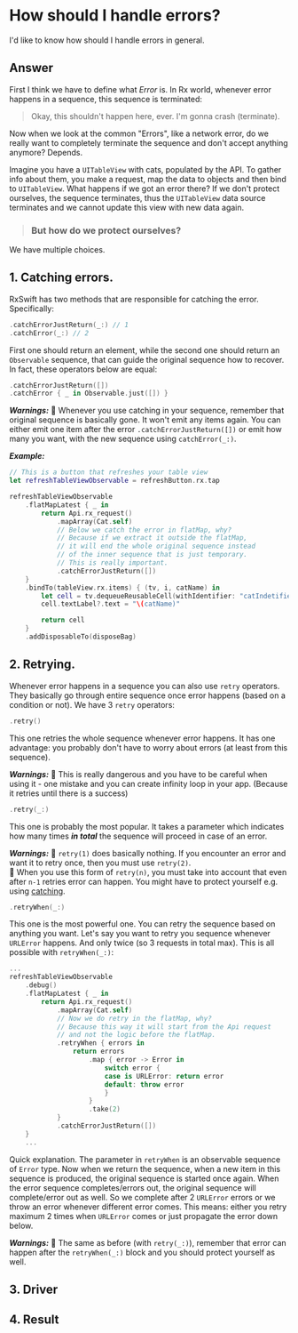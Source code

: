 # How should I handle errors?

I'd like to know how should I handle errors in general.

## Answer

First I think we have to define what *Error* is. In Rx world, whenever error happens in a sequence, this sequence is terminated:
> Okay, this shouldn't happen here, ever. I'm gonna crash (terminate).

Now when we look at the common "Errors", like a network error, do we really want to completely terminate the sequence and don't accept anything anymore? Depends.

Imagine you have a `UITableView` with cats, populated by the API. To gather info about them, you make a request, map the data to objects and then bind to `UITableView`. What happens if we got an error there? If we don't protect ourselves, the sequence terminates, thus the `UITableView` data source terminates and we cannot update this view with new data again.

> ### But how do we protect ourselves?

We have multiple choices.

## 1. Catching errors.
RxSwift has two methods that are responsible for catching the error. Specifically:

```swift
.catchErrorJustReturn(_:) // 1
.catchError(_:) // 2
```

First one should return an element, while the second one should return an `Observable` sequence, that can guide the original sequence how to recover. In fact, these operators below are equal:

```swift
.catchErrorJustReturn([])
.catchError { _ in Observable.just([]) }
```

**_Warnings:_**
👮 Whenever you use catching in your sequence, remember that original sequence is basically gone. It won't emit any items again. You can either emit one item after the error `.catchErrorJustReturn([])` or emit how many you want, with the new sequence using `catchError(_:)`.

**_Example:_**
```swift
// This is a button that refreshes your table view
let refreshTableViewObservable = refreshButton.rx.tap

refreshTableViewObservable
    .flatMapLatest { _ in
        return Api.rx_request()
            .mapArray(Cat.self)
            // Below we catch the error in flatMap, why?
            // Because if we extract it outside the flatMap,
            // it will end the whole original sequence instead
            // of the inner sequence that is just temporary.
            // This is really important.
            .catchErrorJustReturn([])
    }
    .bindTo(tableView.rx.items) { (tv, i, catName) in
        let cell = tv.dequeueReusableCell(withIdentifier: "catIndetifier", for: IndexPath(row: i, section: 0))
        cell.textLabel?.text = "\(catName)"

        return cell
    }
    .addDisposableTo(disposeBag)
```

## 2. Retrying.
Whenever error happens in a sequence you can also use `retry` operators. They basically go through entire sequence once error happens (based on a condition or not). We have 3 `retry` operators:

```swift
.retry()
```
This one retries the whole sequence whenever error happens. It has one advantage: you probably don't have to worry about errors (at least from this sequence).

**_Warnings:_**
👮 This is really dangerous and you have to be careful when using it - one mistake and you can create infinity loop in your app. (Because it retries until there is a success)

```swift
.retry(_:)
```
This one is probably the most popular. It takes a parameter which indicates how many times **_in total_** the sequence will proceed in case of an error.

**_Warnings:_**
👮 `retry(1)` does basically nothing. If you encounter an error and want it to retry once, then you must use `retry(2)`.<br />
👮 When you use this form of `retry(n)`, you must take into account that even after `n-1` retries error can happen. You might have to protect yourself e.g. using [catching](#1-catching-errors).

```swift
.retryWhen(_:)
```
This one is the most powerful one. You can retry the sequence based on anything you want. Let's say you want to retry you sequence whenever `URLError` happens. And only twice (so 3 requests in total max). This is all possible with `retryWhen(_:)`:

```swift
...
refreshTableViewObservable
    .debug()
    .flatMapLatest { _ in
        return Api.rx_request()
            .mapArray(Cat.self)
            // Now we do retry in the flatMap, why?
            // Because this way it will start from the Api request
            // and not the logic before the flatMap.
            .retryWhen { errors in
                return errors
                    .map { error -> Error in
                        switch error {
                        case is URLError: return error
                        default: throw error
                        }
                    }
                    .take(2)
            }
            .catchErrorJustReturn([])
    }
    ...
```

Quick explanation. The parameter in `retryWhen` is an observable sequence of `Error` type. Now when we return the sequence, when a new item in this sequence is produced, the original sequence is started once again. When the error sequence completes/errors out, the original sequence will complete/error out as well. So we complete after 2 `URLError` errors or we throw an error whenever different error comes. This means: either you retry maximum 2 times when `URLError` comes or just propagate the error down below.

**_Warnings:_**
👮 The same as before (with `retry(_:)`), remember that error can happen after the `retryWhen(_:)` block and you should protect yourself as well.

## 3. Driver

## 4. Result
